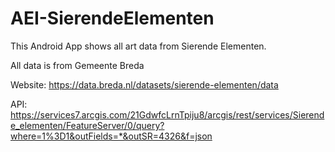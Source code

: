 # AEI-SierendeElementen

This Android App shows all art data from Sierende Elementen.

All data is from Gemeente Breda

Website: https://data.breda.nl/datasets/sierende-elementen/data

API: https://services7.arcgis.com/21GdwfcLrnTpiju8/arcgis/rest/services/Sierende_elementen/FeatureServer/0/query?where=1%3D1&outFields=*&outSR=4326&f=json

